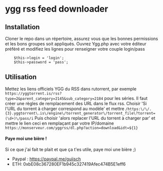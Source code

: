 # ygg rss feed downloader

## Installation
Cloner le repo dans un répertoire, assurez vous que les bonnes permissions et les bons groupes soit appliqués.
Ouvrez Ygg.php avec votre éditeur préféré et modifiez les lignes pour renseigner votre couple login/pass

```
    $this->login = 'login';
    $this->password = 'pass';
```

## Utilisation
Mettez les liens officiels YGG du RSS dans rutorrent, par exemple ```https://yggtorrent.is/rss?type=2&parent_category=2145&sub_category=2184``` pour les séries.
Il faut créer une règles de remplacement des URL dans le flux rss. Choisir 'Si l'URL du torrent à charger correspond au modèle' et mettre ```/https:\/\/.{3}.yggtorrent\.is\/engine\/torrent_generator\/torrent_file\?torrent=(\d+)\/pass/i```
Puis choisir 'alors replacer l'URL du torrent à charger par' et mettre le lien ceci en remplaçant par votre IP/domaine ```https://monserveur.com/yggrss/dl.php?action=download&idt=${1}```

#### Paye moi une bière !
Si ce que j'ai fait te plait et que ça t'es utile, paye moi une bière ;)
- Paypal : https://paypal.me/guiisch
- ETH: 0xbE08c367280EF1b945c327419Afec474B5E1eff6
